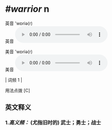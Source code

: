 # ***\#warrior*** n
英音 'wɒriə(r)  
英音
<audio src="./media/warrior-B.aac" controls="controls"></audio>

美音 'wɒriə(r)  
美音
<audio src="./media/warrior.aac" controls="controls"></audio>



| 词频 1 |  

用法点拨  [C]

英文释义
---
### 1.*高义频：* **(尤指旧时的) 武士；勇士；战士**  



